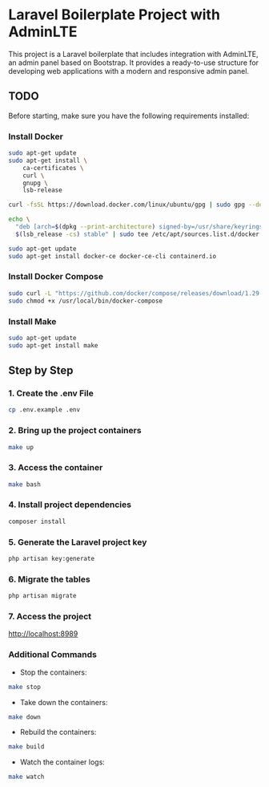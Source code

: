 # Laravel Boilerplate Project with AdminLTE

This project is a Laravel boilerplate that includes integration with AdminLTE, an admin panel based on Bootstrap. It provides a ready-to-use structure for developing web applications with a modern and responsive admin panel.

## TODO

Before starting, make sure you have the following requirements installed:

### Install Docker

```sh
sudo apt-get update
sudo apt-get install \
    ca-certificates \
    curl \
    gnupg \
    lsb-release

curl -fsSL https://download.docker.com/linux/ubuntu/gpg | sudo gpg --dearmor -o /usr/share/keyrings/docker-archive-keyring.gpg

echo \
  "deb [arch=$(dpkg --print-architecture) signed-by=/usr/share/keyrings/docker-archive-keyring.gpg] https://download.docker.com/linux/ubuntu \
  $(lsb_release -cs) stable" | sudo tee /etc/apt/sources.list.d/docker.list > /dev/null

sudo apt-get update
sudo apt-get install docker-ce docker-ce-cli containerd.io
```

### Install Docker Compose

```sh
sudo curl -L "https://github.com/docker/compose/releases/download/1.29.2/docker-compose-$(uname -s)-$(uname -m)" -o /usr/local/bin/docker-compose
sudo chmod +x /usr/local/bin/docker-compose
```

### Install Make

```sh
sudo apt-get update
sudo apt-get install make
```

## Step by Step

### 1. Create the .env File

```sh
cp .env.example .env
```

### 2. Bring up the project containers

```sh
make up
```

### 3. Access the container

```sh
make bash
```

### 4. Install project dependencies

```sh
composer install
```

### 5. Generate the Laravel project key

```sh
php artisan key:generate
```

### 6. Migrate the tables

```sh
php artisan migrate
```

### 7. Access the project

[http://localhost:8989](http://localhost:8989)

### Additional Commands

-   Stop the containers:

```sh
make stop
```

-   Take down the containers:

```sh
make down
```

-   Rebuild the containers:

```sh
make build
```

-   Watch the container logs:

```sh
make watch
```
